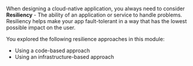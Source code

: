 When designing a cloud-native application, you always need to consider **Resiliency** - The ability of an application or service to handle problems. Resiliency helps make your app fault-tolerant in a way that has the lowest possible impact on the user. 

You explored the following resilience approaches in this module:
  * Using a code-based approach
  * Using an infrastructure-based approach

